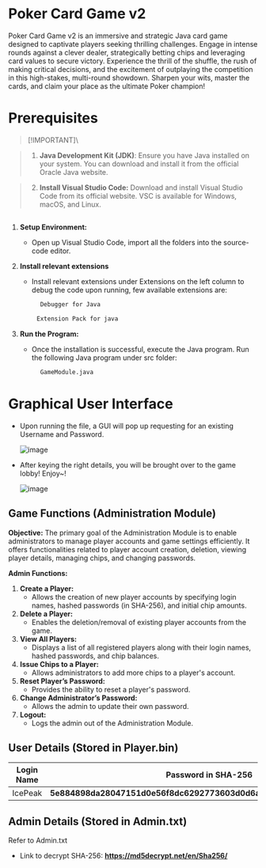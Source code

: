 # Poker Card Game v2

Poker Card Game v2 is an immersive and strategic Java card game designed to captivate players seeking thrilling challenges. Engage in intense rounds against a clever dealer, strategically betting chips and leveraging card values to secure victory. Experience the thrill of the shuffle, the rush of making critical decisions, and the excitement of outplaying the competition in this high-stakes, multi-round showdown. Sharpen your wits, master the cards, and claim your place as the ultimate Poker champion!



# **Prerequisites**

> [!IMPORTANT]\

> 1.  **Java Development Kit (JDK)**: Ensure you have Java installed on your system. You can download and install it from the official Oracle Java website.

> 2.  **Install Visual Studio Code:** Download and install Visual Studio Code from its official website. VSC is available for Windows, macOS, and Linux.


## 
1.  **Setup Environment:**
    
    -   Open up Visual Studio Code, import all the folders into the source-code editor.
2.  **Install relevant extensions**
    
    -   Install relevant extensions under Extensions on the left column to debug the code upon running, few available extensions are:
   ```bash
		    Debugger for Java
```
```bash
		Extension Pack for java
```
  

3. **Run the Program:**

    -   Once the installation is successful, execute the Java program. Run the following Java program under src folder:
```bash
		 GameModule.java
```        
   
# **Graphical User Interface**

- Upon running the file, a GUI will pop up requesting for an existing Username and Password.

  ![image](https://github.com/linzele/Card-Game-v2/assets/154880136/4f82b3ea-434d-469c-ac99-a78720a5b556)


- After keying the right details, you will be brought over to the game lobby! Enjoy~!

  ![image](https://github.com/linzele/Card-Game-v2/assets/154880136/12aa12e7-8d80-4f21-b244-11f3e8cad373)

## Game Functions (Administration Module)

**Objective:** The primary goal of the Administration Module is to enable administrators to manage player accounts and game settings efficiently. It offers functionalities related to player account creation, deletion, viewing player details, managing chips, and changing passwords.

**Admin Functions:**

1.  **Create a Player:**
    -   Allows the creation of new player accounts by specifying login names, hashed passwords (in SHA-256), and initial chip amounts.
2.  **Delete a Player:**
    -   Enables the deletion/removal of existing player accounts from the game.
3.  **View All Players:**
    -   Displays a list of all registered players along with their login names, hashed passwords, and chip balances.
4.  **Issue Chips to a Player:**
    -   Allows administrators to add more chips to a player's account.
5.  **Reset Player’s Password:**
    -   Provides the ability to reset a player's password.
6.  **Change Administrator’s Password:**
    -   Allows the admin to update their own password.
7.  **Logout:**
    -   Logs the admin out of the Administration Module.
## User Details (Stored in Player.bin)



| Login Name | Password in SHA-256|  Chips|
| ----------------------------- | ------------------------------- | ---------------------------|
|IcePeak| **5e884898da28047151d0e56f8dc6292773603d0d6aabbdd62a11ef721d1542d8**|1000


## Admin Details (Stored in Admin.txt)

Refer to Admin.txt

- Link to decrypt SHA-256: **https://md5decrypt.net/en/Sha256/**


